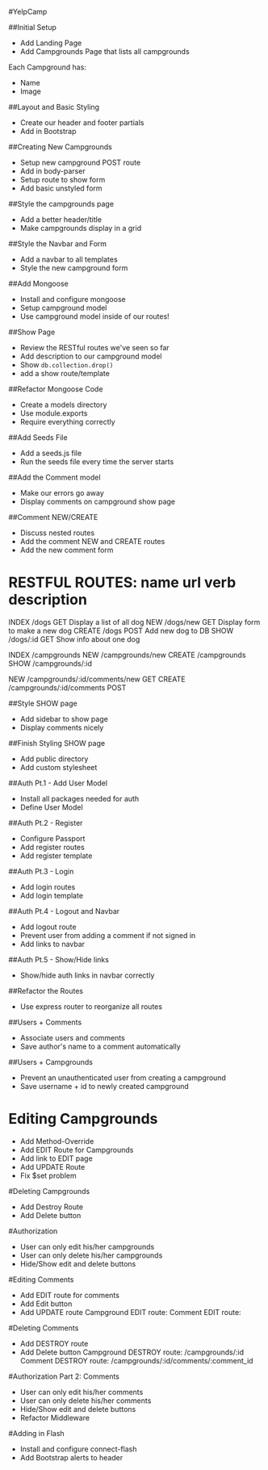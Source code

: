 #YelpCamp

##Initial Setup
* Add Landing Page
* Add Campgrounds Page that lists all campgrounds

Each Campground has:
   * Name
   * Image

##Layout and Basic Styling
* Create our header and footer partials
* Add in Bootstrap

##Creating New Campgrounds
* Setup new campground POST route
* Add in body-parser
* Setup route to show form
* Add basic unstyled form

##Style the campgrounds page
* Add a better header/title
* Make campgrounds display in a grid

##Style the Navbar and Form
* Add a navbar to all templates
* Style the new campground form

##Add Mongoose
* Install and configure mongoose
* Setup campground model
* Use campground model inside of our routes!

##Show Page
* Review the RESTful routes we've seen so far
* Add description to our campground model
* Show `db.collection.drop()`
* add a show route/template

##Refactor Mongoose Code
* Create a models directory
* Use module.exports
* Require everything correctly

##Add Seeds File
* Add a seeds.js file
* Run the seeds file every time the server starts

##Add the Comment model
* Make our errors go away
* Display comments on campground show page

##Comment NEW/CREATE
* Discuss nested routes
* Add the comment NEW and CREATE routes
* Add the new comment form


RESTFUL ROUTES:
name      url        verb   description
======================================================
INDEX    /dogs       GET    Display a list of all dog
NEW      /dogs/new   GET    Display form to make a new dog
CREATE   /dogs       POST   Add new dog to DB
SHOW     /dogs/:id   GET    Show info about one dog

INDEX   /campgrounds
NEW     /campgrounds/new
CREATE  /campgrounds
SHOW    /campgrounds/:id

NEW     /campgrounds/:id/comments/new   GET
CREATE  /campgrounds/:id/comments       POST


##Style SHOW page
* Add sidebar to show page
* Display comments nicely

##Finish Styling SHOW page
* Add public directory
* Add custom stylesheet

##Auth Pt.1 - Add User Model
* Install all packages needed for auth
* Define User Model

##Auth Pt.2 - Register
* Configure Passport
* Add register routes
* Add register template

##Auth Pt.3 - Login
* Add login routes
* Add login template

##Auth Pt.4 - Logout and Navbar
* Add logout route
* Prevent user from adding a comment if not signed in
* Add links to navbar

##Auth Pt.5 - Show/Hide links
* Show/hide auth links in navbar correctly

##Refactor the Routes
* Use express router to reorganize all routes

##Users + Comments
* Associate users and comments
* Save author's name to a comment automatically

##Users + Campgrounds
* Prevent an unauthenticated user from creating a campground
* Save username + id to newly created campground

# Editing Campgrounds
* Add Method-Override
* Add EDIT Route for Campgrounds
* Add link to EDIT page
* Add UPDATE Route
* Fix $set problem

#Deleting Campgrounds
* Add Destroy Route
* Add Delete button

#Authorization
* User can only edit his/her campgrounds
* User can only delete his/her campgrounds
* Hide/Show edit and delete buttons

#Editing Comments
* Add EDIT route for comments
* Add Edit button
* Add UPDATE route
Campground EDIT route: <!--/campgrounds/:id/edit-->
Comment EDIT route: <!--/campgrounds/:id/comments/:comment_id/edit-->

#Deleting Comments
* Add DESTROY route
* Add Delete button
Campground DESTROY route: /campgrounds/:id
Comment DESTROY route: /campgrounds/:id/comments/:comment_id

#Authorization Part 2: Comments
* User can only edit his/her comments
* User can only delete his/her comments
* Hide/Show edit and delete buttons
* Refactor Middleware

#Adding in Flash
* Install and configure connect-flash
* Add Bootstrap alerts to header